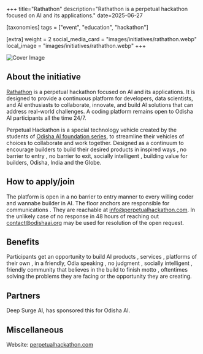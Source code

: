 +++
title="Rathathon"
description="Rathathon is a perpetual hackathon focused on AI and its applications."
date=2025-06-27

[taxonomies]
tags = ["event", "education", "hackathon"]

[extra]
weight = 2
social_media_card = "images/initiatives/rathathon.webp"
local_image = "images/initiatives/rathathon.webp"
+++

![Cover Image](/images/initiatives/rathathon.webp)

## About the initiative
[Rathathon](https://perpetualhackathon.com/) is a perpetual hackathon focused on AI and its applications. It is designed to provide a continuous platform for developers, data scientists, and AI enthusiasts to collaborate, innovate, and build AI solutions that can address real-world challenges.
A coding platform remains open to Odisha AI participants all the time 24/7.

Perpetual Hackathon is a special technology vehicle created by the students of [Odisha AI foundation series](@/initiatives/ai-foundation-series.md), to streamline their vehicles of choices to collaborate and work together. Designed as a continuum to encourage builders to build their desired products in inspired ways , no barrier to entry , no barrier to exit, socially intelligent , building value for builders, Odisha, India and the Globe.

## How to apply/join
The platform is open in a no barrier to entry manner to every willing coder and wannabe builder in AI. The floor anchors are responsible for communications . They are reachable at  [info@perpetualhackathon.com](mailto:info@perpetualhackathon.com). In the unlikely case of no response in 48 hours of reaching  out [contact@odishaai.org](mailto:contact@odishaai.org) may be used for resolution of the open request. 


## Benefits

Participants get an opportunity to build  AI products , services , platforms of their own , in a friendly, Odia speaking , no judgment , socially intelligent , friendly community that believes in the build to finish motto , oftentimes solving the problems they are facing or the opportunity they are creating. 

## Partners

Deep Surge AI, has sponsored this for Odisha AI.

## Miscellaneous

Website: [perpetualhackathon.com](https://perpetualhackathon.com/)
